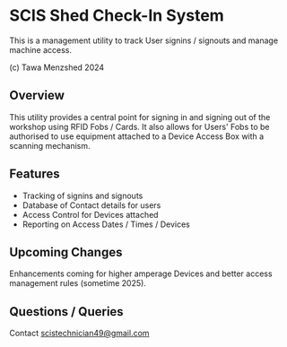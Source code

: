 SCIS Shed Check-In System
===============

This is a management utility to track User signins / signouts and manage machine access.

(c) Tawa Menzshed 2024

Overview
-------------
This utility provides a central point for signing in and signing out of the workshop using RFID Fobs / Cards.
It also allows for Users' Fobs to be authorised to use equipment attached to a Device Access Box with a scanning mechanism.

Features
-------------
* Tracking of signins and signouts
* Database of Contact details for users
* Access Control for Devices attached
* Reporting on Access Dates / Times / Devices

Upcoming Changes
-------------
Enhancements coming for higher amperage Devices and better access management rules (sometime 2025).

Questions / Queries
-------------
Contact scistechnician49@gmail.com
